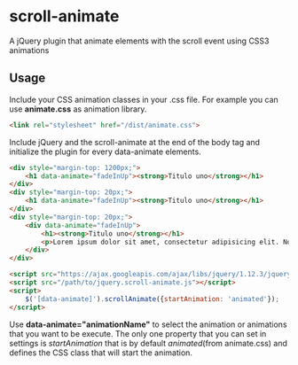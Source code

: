 # scroll-animate
A jQuery plugin that animate elements with the scroll event using CSS3 animations

## Usage

Include your CSS animation classes in your .css file. For example you can use
**animate.css** as animation library.

```html
<link rel="stylesheet" href="/dist/animate.css">
```

Include jQuery and the scroll-animate at the end of the body tag and initialize the plugin
for every data-animate elements.

```html
<div style="margin-top: 1200px;">
    <h1 data-animate="fadeInUp"><strong>Titulo uno</strong></h1>
</div>
<div style="margin-top: 20px;">
    <h1 data-animate="fadeInUp"><strong>Titulo uno</strong></h1>
</div>
<div style="margin-top: 20px;">
    <div data-animate="fadeInUp">
        <h1><strong>Titulo uno</strong></h1>
        <p>Lorem ipsum dolor sit amet, consectetur adipisicing elit. Nostrum doloremque ratione, voluptates quae sint nam aliquam explicabo dolore fugiat earum eveniet temporibus quasi voluptatem, cumque molestiae, aspernatur qui ullam autem?</p>
    </div>
</div>

<script src="https://ajax.googleapis.com/ajax/libs/jquery/1.12.3/jquery.min.js"></script>
<script src="/path/to/jquery.scroll-animate.js"></script>
<script>
    $('[data-animate]').scrollAnimate({startAnimation: 'animated'});
</script>
```

Use **data-animate="animationName"** to select the animation or animations that you
want to be execute.
The only one property that you can set in settings is *startAnimation* that is by default
*animated*(from animate.css) and defines the CSS class that will start the animation.